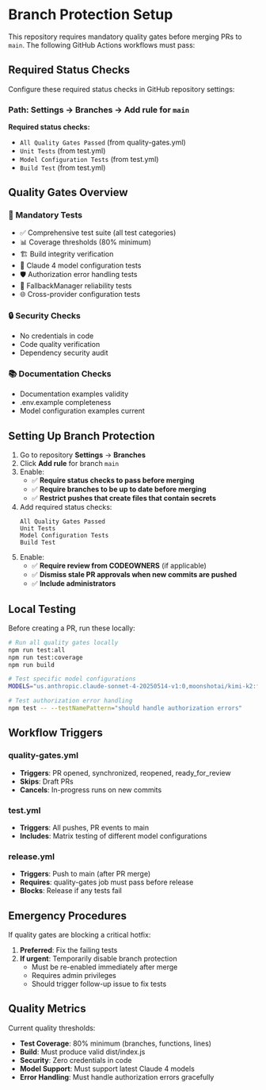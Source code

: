 # Branch Protection Setup

This repository requires mandatory quality gates before merging PRs to `main`. The following GitHub Actions workflows must pass:

## Required Status Checks

Configure these required status checks in GitHub repository settings:

### Path: Settings → Branches → Add rule for `main`

**Required status checks:**
- `All Quality Gates Passed` (from quality-gates.yml)
- `Unit Tests` (from test.yml)  
- `Model Configuration Tests` (from test.yml)
- `Build Test` (from test.yml)

## Quality Gates Overview

### 🧪 Mandatory Tests
- ✅ Comprehensive test suite (all test categories)
- 📊 Coverage thresholds (80% minimum)
- 🏗️ Build integrity verification
- 🤖 Claude 4 model configuration tests
- 🛡️ Authorization error handling tests
- 🔄 FallbackManager reliability tests
- 🌐 Cross-provider configuration tests

### 🔒 Security Checks
- No credentials in code
- Code quality verification
- Dependency security audit

### 📚 Documentation Checks
- Documentation examples validity
- .env.example completeness
- Model configuration examples current

## Setting Up Branch Protection

1. Go to repository **Settings** → **Branches**
2. Click **Add rule** for branch `main`
3. Enable:
   - ✅ **Require status checks to pass before merging**
   - ✅ **Require branches to be up to date before merging**
   - ✅ **Restrict pushes that create files that contain secrets**
4. Add required status checks:
   ```
   All Quality Gates Passed
   Unit Tests  
   Model Configuration Tests
   Build Test
   ```
5. Enable:
   - ✅ **Require review from CODEOWNERS** (if applicable)
   - ✅ **Dismiss stale PR approvals when new commits are pushed**
   - ✅ **Include administrators**

## Local Testing

Before creating a PR, run these locally:

```bash
# Run all quality gates locally
npm run test:all
npm run test:coverage
npm run build

# Test specific model configurations
MODELS="us.anthropic.claude-sonnet-4-20250514-v1:0,moonshotai/kimi-k2:free" npm test -- --testNamePattern="ModelSelector"

# Test authorization error handling
npm test -- --testNamePattern="should handle authorization errors"
```

## Workflow Triggers

### quality-gates.yml
- **Triggers**: PR opened, synchronized, reopened, ready_for_review
- **Skips**: Draft PRs
- **Cancels**: In-progress runs on new commits

### test.yml  
- **Triggers**: All pushes, PR events to main
- **Includes**: Matrix testing of different model configurations

### release.yml
- **Triggers**: Push to main (after PR merge)
- **Requires**: quality-gates job must pass before release
- **Blocks**: Release if any tests fail

## Emergency Procedures

If quality gates are blocking a critical hotfix:

1. **Preferred**: Fix the failing tests
2. **If urgent**: Temporarily disable branch protection
   - Must be re-enabled immediately after merge
   - Requires admin privileges
   - Should trigger follow-up issue to fix tests

## Quality Metrics

Current quality thresholds:
- **Test Coverage**: 80% minimum (branches, functions, lines)
- **Build**: Must produce valid dist/index.js
- **Security**: Zero credentials in code
- **Model Support**: Must support latest Claude 4 models
- **Error Handling**: Must handle authorization errors gracefully
